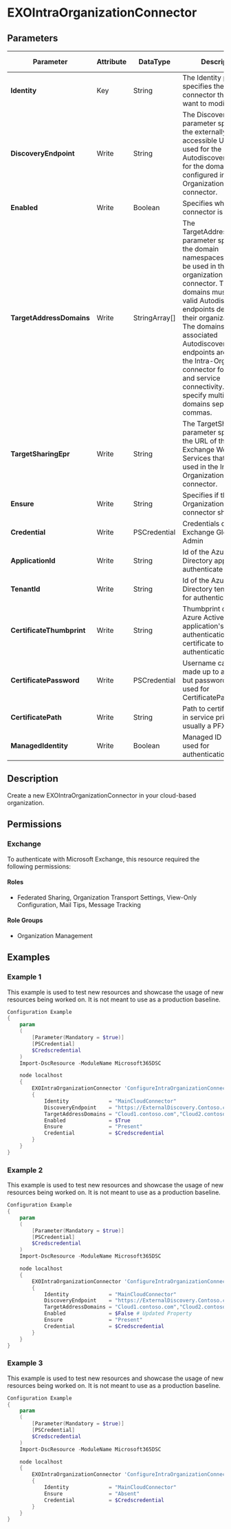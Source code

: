 ﻿# EXOIntraOrganizationConnector

## Parameters

| Parameter | Attribute | DataType | Description | Allowed Values |
| --- | --- | --- | --- | --- |
| **Identity** | Key | String | The Identity parameter specifies the intraorg connector that you want to modify. | |
| **DiscoveryEndpoint** | Write | String | The DiscoveryEndpoint parameter specifies the externally-accessible URL that's used for the Autodiscover service for the domain that's configured in the Intra-Organization connector. | |
| **Enabled** | Write | Boolean | Specifies whether connector is enabled. | |
| **TargetAddressDomains** | Write | StringArray[] | The TargetAddressDomains parameter specifies the domain namespaces that will be used in the Intra-organization connector. These domains must have valid Autodiscover endpoints defined in their organizations. The domains and their associated Autodiscover endpoints are used by the Intra-Organization connector for feature and service connectivity. You can specify multiple domains separated by commas. | |
| **TargetSharingEpr** | Write | String | The TargetSharingEpr parameter specifies the URL of the target Exchange Web Services that will be used in the Intra-Organization connector. | |
| **Ensure** | Write | String | Specifies if this Intra-Organization connector should exist. | `Present`, `Absent` |
| **Credential** | Write | PSCredential | Credentials of the Exchange Global Admin | |
| **ApplicationId** | Write | String | Id of the Azure Active Directory application to authenticate with. | |
| **TenantId** | Write | String | Id of the Azure Active Directory tenant used for authentication. | |
| **CertificateThumbprint** | Write | String | Thumbprint of the Azure Active Directory application's authentication certificate to use for authentication. | |
| **CertificatePassword** | Write | PSCredential | Username can be made up to anything but password will be used for CertificatePassword | |
| **CertificatePath** | Write | String | Path to certificate used in service principal usually a PFX file. | |
| **ManagedIdentity** | Write | Boolean | Managed ID being used for authentication. | |

## Description

Create a new EXOIntraOrganizationConnector in your cloud-based organization.

## Permissions

### Exchange

To authenticate with Microsoft Exchange, this resource required the following permissions:

#### Roles

- Federated Sharing, Organization Transport Settings, View-Only Configuration, Mail Tips, Message Tracking

#### Role Groups

- Organization Management

## Examples

### Example 1

This example is used to test new resources and showcase the usage of new resources being worked on.
It is not meant to use as a production baseline.

```powershell
Configuration Example
{
    param
    (
        [Parameter(Mandatory = $true)]
        [PSCredential]
        $Credscredential
    )
    Import-DscResource -ModuleName Microsoft365DSC

    node localhost
    {
        EXOIntraOrganizationConnector 'ConfigureIntraOrganizationConnector'
        {
            Identity             = "MainCloudConnector"
            DiscoveryEndpoint    = "https://ExternalDiscovery.Contoso.com/"
            TargetAddressDomains = "Cloud1.contoso.com","Cloud2.contoso.com"
            Enabled              = $True
            Ensure               = "Present"
            Credential           = $Credscredential
        }
    }
}
```

### Example 2

This example is used to test new resources and showcase the usage of new resources being worked on.
It is not meant to use as a production baseline.

```powershell
Configuration Example
{
    param
    (
        [Parameter(Mandatory = $true)]
        [PSCredential]
        $Credscredential
    )
    Import-DscResource -ModuleName Microsoft365DSC

    node localhost
    {
        EXOIntraOrganizationConnector 'ConfigureIntraOrganizationConnector'
        {
            Identity             = "MainCloudConnector"
            DiscoveryEndpoint    = "https://ExternalDiscovery.Contoso.com/"
            TargetAddressDomains = "Cloud1.contoso.com","Cloud2.contoso.com"
            Enabled              = $False # Updated Property
            Ensure               = "Present"
            Credential           = $Credscredential
        }
    }
}
```

### Example 3

This example is used to test new resources and showcase the usage of new resources being worked on.
It is not meant to use as a production baseline.

```powershell
Configuration Example
{
    param
    (
        [Parameter(Mandatory = $true)]
        [PSCredential]
        $Credscredential
    )
    Import-DscResource -ModuleName Microsoft365DSC

    node localhost
    {
        EXOIntraOrganizationConnector 'ConfigureIntraOrganizationConnector'
        {
            Identity             = "MainCloudConnector"
            Ensure               = "Absent"
            Credential           = $Credscredential
        }
    }
}
```

